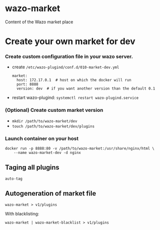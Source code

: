 # wazo-market

Content of the Wazo market place

# Create your own market for dev

### Create custom configuration file in your wazo server.

* create `/etc/wazo-plugind/conf.d/010-market-dev.yml`
  ```
  market:
    host: 172.17.0.1  # host on which the docker will run
    port: 8888
    version: dev  # if you want another version than the default 0.1
  ```

* restart wazo-plugind: `systemctl restart wazo-plugind.service`

### (Optional) Create custom market version

* `mkdir /path/to/wazo-market/dev`
* `touch /path/to/wazo-market/dev/plugins`

### Launch container on your host

```
docker run -p 8888:80 -v /path/to/wazo-market:/usr/share/nginx/html \
    --name wazo-market-dev -d nginx
```

## Taging all plugins

```
auto-tag
```

## Autogeneration of market file

```
wazo-market > v1/plugins
```

With blacklisting:

```
wazo-market | wazo-market-blacklist > v1/plugins
```
